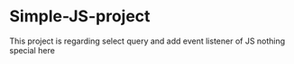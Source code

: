 # Simple-JS-project
<p>This project is regarding select query and add event listener of JS nothing special here</p>
